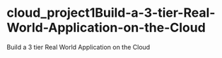 # cloud_project1Build-a-3-tier-Real-World-Application-on-the-Cloud
Build a 3 tier Real World Application on the Cloud
